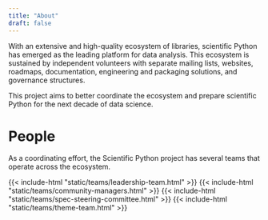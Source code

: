 ```yaml
---
title: "About"
draft: false
---
```


With an extensive and high-quality ecosystem of libraries, scientific Python
has emerged as the leading platform for data analysis.
This ecosystem is sustained by independent volunteers with separate mailing
lists, websites, roadmaps, documentation, engineering and packaging solutions,
and governance structures.

This project aims to better coordinate the ecosystem and prepare scientific Python
for the next decade of data science.

# People

As a coordinating effort, the Scientific Python project has several teams that operate across the ecosystem.

{{< include-html "static/teams/leadership-team.html" >}}
{{< include-html "static/teams/community-managers.html" >}}
{{< include-html "static/teams/spec-steering-committee.html" >}}
{{< include-html "static/teams/theme-team.html" >}}
